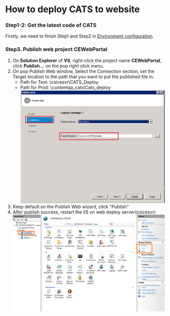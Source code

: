 # How to deploy CATS to website

### Step1-2: Get the latest code of CATS
Firstly, we need to finish Step1 and Step2 in [Environment configuration](How-to-deploy-CATS-debug-machine.md#environment-configuration).

### Step3. Publish web project CEWebPortal
1. On **Solution Explorer** of **VS**, right-click the project name **CEWebPortal**, click **Publish…** on the pop right click menu.
2. On pop Publish Web window, Select the Connection section, set the Target location to the path that you want to put the published file in.
	- Path for Test: \\csicesvr\CATS_Deploy 
	- Path for Prod: \\contentqa_cats\Cats_deploy 
	![Publish Web Window](../../Images/Publish_Web_Window.png) 
3. Keep default on the Publish Web wizard, click "Publish" 
4. After publish success, restart the IIS on web deploy server(csicesvr)
    ![Publish Web Window](../../Images/IIS.png)
		
